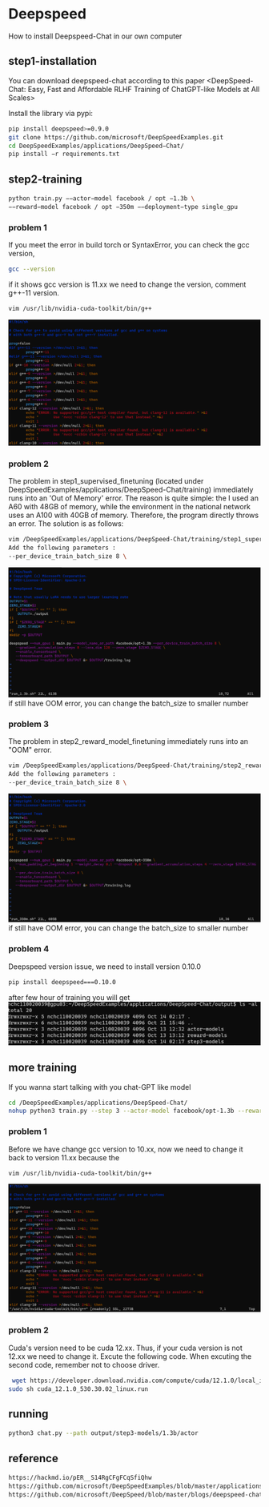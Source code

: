# Deepspeed
How to install Deepspeed-Chat in our own computer
## step1-installation
You can download deepspeed-chat according to this paper <DeepSpeed-Chat: Easy, Fast and Affordable RLHF
Training of ChatGPT-like Models at All Scales>

Install the library via pypi:
```bash
pip install deepspeed>=0.9.0
git clone https://github.com/microsoft/DeepSpeedExamples.git
cd DeepSpeedExamples/applications/DeepSpeed−Chat/
pip install −r requirements.txt
```
## step2-training

```bash
python train.py −−actor−model facebook / opt −1.3b \
−−reward−model facebook / opt −350m −−deployment−type single_gpu
```
### problem 1
If you meet the error in build torch or SyntaxError, you can check the gcc version,
```bash
gcc --version
```
if it shows gcc version is 11.xx we need to change the version, comment g++-11 version.
```bash
vim /usr/lib/nvidia-cuda-toolkit/bin/g++
```
![image](image/deepspeed2.png)
### problem 2

The problem in step1_supervised_finetuning (located under DeepSpeedExamples/applications/DeepSpeed-Chat/training) immediately runs into an 'Out of Memory' error. The reason is quite simple: the I used an A60 with 48GB of memory, while the environment in the national network uses an A100 with 40GB of memory. Therefore, the program directly throws an error.
The solution is as follows:
```bash
vim /DeepSpeedExamples/applications/DeepSpeed-Chat/training/step1_supervised_finetuning/training_scripts/opt/single_gpu/run_1.3b.sh
Add the following parameters :
--per_device_train_batch_size 8 \
```
![image](deepspeed1.png)
if still have OOM error, you can change the batch_size to smaller number

### problem 3
The problem in step2_reward_model_finetuning immediately runs into an "OOM" error.
```bash
vim /DeepSpeedExamples/applications/DeepSpeed-Chat/training/step2_reward_model_finetuning/training_scripts/opt/single_gpu/run_1.3b.sh
Add the following parameters :
--per_device_train_batch_size 8 \
```
![image](image/deepspeed3.png)
if still have OOM error, you can change the batch_size to smaller number

### problem 4
Deepspeed version issue, we need to install version 0.10.0
```bash
pip install deepspeed===0.10.0
```
after few hour of training you will get
![image](image/deepspeed4.png)

## more training
If you wanna start talking with you chat-GPT like model 
```bash
cd /DeepSpeedExamples/applications/DeepSpeed-Chat/
nohup python3 train.py --step 3 --actor-model facebook/opt-1.3b --reward-model facebook/opt-350m --deployment-type single_node > train.log 2>&1 &
```
### problem 1
Before we have change gcc version to 10.xx, now we need to change it back to version 11.xx because the 
```bash
vim /usr/lib/nvidia-cuda-toolkit/bin/g++
```
![image](image/deepspeed5.png)
### problem 2
Cuda's version need to be cuda 12.xx. Thus, if your cuda version is not 12.xx we need to change it.
Excute the following code. When excuting the second code, remember not to choose driver.
```bash
 wget https://developer.download.nvidia.com/compute/cuda/12.1.0/local_installers/cuda_12.1.0_530.30.02_linux.run
sudo sh cuda_12.1.0_530.30.02_linux.run
```

## running
```bash
python3 chat.py --path output/step3-models/1.3b/actor
```
## reference
```bash
https://hackmd.io/pER__S14RgCFgFCqSfiQhw
https://github.com/microsoft/DeepSpeedExamples/blob/master/applications/DeepSpeed-Chat/README.md
https://github.com/microsoft/DeepSpeed/blob/master/blogs/deepspeed-chat/README.md
```





